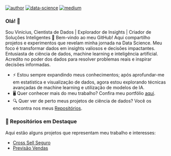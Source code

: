 
[![author](https://img.shields.io/badge/author-Linkedin-blue.svg)](https://www.linkedin.com/in/vinicius-marim/) [![data-science](https://img.shields.io/badge/author-Portfolio-orange.svg)](https://vinicius-marim.github.io/index.html) [![medium](https://img.shields.io/badge/blog-Medium-blue.svg)](https://medium.com/) 

### Olá! 👋

Sou Vinicius, Cientista de Dados | Explorador de Insights | Criador de Soluções Inteligentes 🚀
Bem-vindo ao meu GitHub! Aqui compartilho projetos e experimentos que revelam minha jornada na Data Science. Meu foco é transformar dados em insights valiosos e decisões impactantes.
Entusiasta de ciência de dados, machine learning e inteligência artificial. Acredito no poder dos dados para resolver problemas reais e inspirar decisões informadas.

- ⚡ Estou sempre expandindo meus conhecimentos; após aprofundar-me em estatística e visualização de dados, agora estou explorando técnicas avançadas de machine learning e utilização de modelos de IA.
- 🖥️ Quer conhecer mais do meu trabalho? Confira meu portfólio [aqui](https://vinicius-marim.github.io/index.html).
- 🔍 Quer ver de perto meus projetos de ciência de dados? Você os encontra nos meus [Repositórios](https://github.com/vinicius-marim?tab=repositories).

### 🚀 Repositórios em Destaque
Aqui estão alguns projetos que representam meu trabalho e interesses:
- [Cross Sell Seguro](https://github.com/vinicius-marim/cross_sell_seguradora)
- [Previsão Vendas](https://github.com/vinicius-marim/previsao_vendas_rossmann)


<!---
vinicius-marim/vinicius-marim is a ✨ special ✨ repository because its `README.md` (this file) appears on your GitHub profile.
You can click the Preview link to take a look at your changes.
--->
